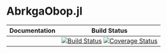 # AbrkgaObop.jl


| **Documentation**                                                               | **Build Status**                                                                                |
|:-------------------------------------------------------------------------------:|:-----------------------------------------------------------------------------------------------:|
|  | [![Build Status](https://travis-ci.com/LuizHNLorena/AbrkgaObop.jl.svg?branch=master)](https://travis-ci.com/LuizHNLorena/AbrkgaObop.jl) [![Coverage Status](https://coveralls.io/repos/github/LuizHNLorena/AbrkgaObop.jl/badge.svg?branch=master)](https://coveralls.io/github/LuizHNLorena/AbrkgaObop.jl?branch=master) |
